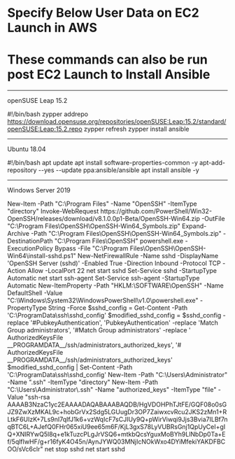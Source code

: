 # Specify Below User Data on EC2 Launch in AWS
# These commands can also be run post EC2 Launch to Install Ansible

---
openSUSE Leap 15.2

#!/bin/bash
zypper addrepo https://download.opensuse.org/repositories/openSUSE:Leap:15.2/standard/openSUSE:Leap:15.2.repo
zypper refresh
zypper install ansible

---
Ubuntu 18.04

#!/bin/bash
apt update
apt install software-properties-common -y
apt-add-repository --yes --update ppa:ansible/ansible
apt install ansible -y

---
Windows Server 2019

<powershell>
New-Item -Path "C:\Program Files" -Name "OpenSSH" -ItemType "directory"
Invoke-WebRequest https://github.com/PowerShell/Win32-OpenSSH/releases/download/v8.1.0.0p1-Beta/OpenSSH-Win64.zip -OutFile "C:\Program Files\OpenSSH\OpenSSH-Win64_Symbols.zip"
Expand-Archive -Path "C:\Program Files\OpenSSH\OpenSSH-Win64_Symbols.zip" -DestinationPath "C:\Program Files\OpenSSH"
powershell.exe -ExecutionPolicy Bypass -File "C:\Program Files\OpenSSH\OpenSSH-Win64\install-sshd.ps1"
New-NetFirewallRule -Name sshd -DisplayName 'OpenSSH Server (sshd)' -Enabled True -Direction Inbound -Protocol TCP -Action Allow -LocalPort 22
net start sshd
Set-Service sshd -StartupType Automatic
net start ssh-agent
Set-Service ssh-agent -StartupType Automatic
New-ItemProperty -Path "HKLM:\SOFTWARE\OpenSSH" -Name DefaultShell -Value "C:\Windows\System32\WindowsPowerShell\v1.0\powershell.exe" -PropertyType String -Force
$sshd_config = Get-Content -Path 'C:\ProgramData\ssh\sshd_config'
$modified_sshd_config = $sshd_config -replace '#PubkeyAuthentication', 'PubkeyAuthentication' -replace 'Match Group administrators', '#Match Group administrators' -replace '        AuthorizedKeysFile __PROGRAMDATA__/ssh/administrators_authorized_keys', '#       AuthorizedKeysFile __PROGRAMDATA__/ssh/administrators_authorized_keys'
$modified_sshd_config | Set-Content -Path 'C:\ProgramData\ssh\sshd_config'
New-Item -Path "C:\Users\Administrator" -Name ".ssh" -ItemType "directory"
New-Item -Path "C:\Users\Administrator\.ssh" -Name "authorized_keys" -ItemType "file" -Value "ssh-rsa AAAAB3NzaC1yc2EAAAADAQABAAABAQDB/HgVDOHPhTJtFE/GQF08o0sGJZ9ZwXzMKAL9c+hobGrVx2Sdg5LGUugDr3OP7ZaiwxcvRcu2JKS2zMn1+RLtkF6UIzK+7Ls9nI7qIfJ1k6+vzWqIcF7sCJIUy9Q+pWirViwqi9Jjs3Bvia7ILBf7nqBTC6L+AJefQ0FHr065xiU9ee65m6F/KjL3gxS78LyVUBRsGnj1QpUyCeI+gIQ+XNIRYwQ5l8q+e1kTuzcPLgJrVSQ6+mtkbQcsYguxMoBYh9LlNbDp0Ta+Ef/5qlfIwHF/g+r16fyK4O45n/AynJYWQ03MNjIcNOkWxo4DYiMfekiYAKDFBCOO/sVc6clr"
net stop sshd
net start sshd
</powershell>
